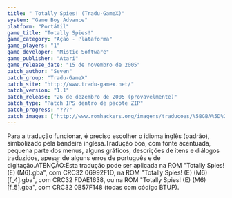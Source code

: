 ```yaml
---
title: " Totally Spies! (Tradu-GameX)"
system: "Game Boy Advance"
platform: "Portátil"
game_title: "Totally Spies!"
game_category: "Ação - Plataforma"
game_players: "1"
game_developer: "Mistic Software"
game_publisher: "Atari"
game_release_date: "15 de novembro de 2005"
patch_author: "Seven"
patch_group: "Tradu-GameX"
patch_site: "http://www.tradu-gamex.net/"
patch_version: "1.1"
patch_release: "26 de dezembro de 2005 (provavelmente)"
patch_type: "Patch IPS dentro de pacote ZIP"
patch_progress: "???"
patch_images: ["http://www.romhackers.org/imagens/traducoes/%5BGBA%5D%20Totally%20Spies!%20-%20Tradu-GameX%20-%201.png","http://www.romhackers.org/imagens/traducoes/%5BGBA%5D%20Totally%20Spies!%20-%20Tradu-GameX%20-%202.png","http://www.romhackers.org/imagens/traducoes/%5BGBA%5D%20Totally%20Spies!%20-%20Tradu-GameX%20-%203.png"]
---
```

Para a tradução funcionar, é preciso escolher o idioma inglês (padrão), simbolizado pela bandeira inglesa.Tradução boa, com fonte acentuada, pequena parte dos menus, alguns gráficos, descrições de itens e diálogos traduzidos, apesar de alguns erros de português e de digitação.ATENÇÃO:Esta tradução pode ser aplicada na ROM "Totally Spies! (E) (M6).gba", com CRC32 06992F1D, na ROM "Totally Spies! (E) (M6) [f_4].gba", com CRC32 FDAE1638, ou na ROM "Totally Spies! (E) (M6) [f_5].gba", com CRC32 0B57F148 (todas com código BTUP).